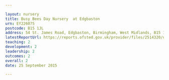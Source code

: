 ```yaml
---

layout: nursery
title: Busy Bees Day Nursery  at Edgbaston
urn: EY226075
postcode: B15 1JL
address: 54 St. James Road, Edgbaston, Birmingham, West Midlands, B15 1JL
latestReportUrl: https://reports.ofsted.gov.uk/provider/files/2514320/urn/EY226075.pdf
teaching: 2
development: 2
leadership: 2
outcomes: 2
overall: 2
date: 25 September 2015

---
```


